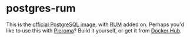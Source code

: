 # postgres-rum

This is the [official PostgreSQL image](https://hub.docker.com/_/postgres), with [RUM](https://github.com/postgrespro/rum) added on. Perhaps you'd like to use this with [Pleroma](https://pleroma.social/)? Build it yourself, or get it from [Docker Hub](https://hub.docker.com/r/jordemort/postgres-rum).
